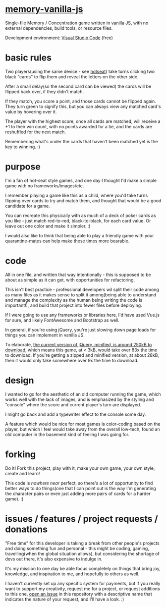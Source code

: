 # [memory-vanilla-js](http://www.nmacfarlane.tk/games/memory-vanilla-js/)
Single-file Memory / Concentration game written in [vanilla JS](http://vanilla-js.com/), with no external dependencies, build tools, or resource files.

Development environment: [Visual Studio Code](https://code.visualstudio.com/) (free)

# basic rules
Two players(using the same device - see [hotseat](https://en.wikipedia.org/wiki/Hotseat_(multiplayer_mode))) take turns clicking two black "cards" to flip them and reveal the letters on the other side.

After a small delay(so the second card can be viewed) the cards will be flipped back over, if they didn't match.

If they match, you score a point, and those cards cannot be flipped again. They turn green to signify this, but you can always view any matched card's value by hovering over it.

The player with the highest score, once all cards are matched, will receive a +1 to their win count, with no points awarded for a tie, and the cards are reshuffled for the next match.

Remembering what's under the cards that haven't been matched yet is the key to winning. :)


# purpose
I'm a fan of hot-seat style games, and one day I thought I'd make a simple game with no frameworks/images/etc.

I remember playing a game like this as a child, where you'd take turns flipping over cards to try and match them, and thought that would be a good candidate for a game. 

You can recreate this physically with as much of a deck of poker cards as you like - just match red-to-red, black-to-black, for each card value. Or leave out one color and make it simpler. :)

I would also like to think that being able to play a friendly game with your quarantine-mates can help make these times more bearable.


# code
All in one file, and written that way intentionally - this is supposed to be about as simple as it can get, with opportunities for refactoring. 

This isn't best practice - professional developers wil split their code among as many files as it makes sense to split it among(being able to understand and manage the complexity as the human being writing the code is important!), and build that project into fewer files before deploying.

If I were going to use any frameworks or libraries here, I'd have used Vue.js for sure, and likely FontAwesome and Bootstrap as well. 

In general, if you're using jQuery, you're just slowing down page loads for things you can implement in vanilla JS.

To elaborate, [the current version of jQuery, minified, is around 250kB to download](https://mathiasbynens.be/demo/jquery-size), which means this game, at < 3kB, would take over 83x the time to download. If you're getting a zipped and minified version, at about 28kB, then it would only take somewhere over 9x the time to download.


# design
I wanted to go for the aesthetic of an old computer running the game, which works well with the lack of images, and is emphasized by the styling and "console" where the score and current player's turn are displayed.

I might go back and add a typewriter effect to the console some day.

A feature which would be nice for most games is color-coding based on the player, but which I feel would take away from the overall low-tech, found an old computer in the basement kind of feeling I was going for.

# forking
Do it! Fork this project, play with it, make your own game, your own style, create and learn!

This code is *nowhere near* perfect, so there's a lot of opportunity to find better ways to do things(one that I can point out is the way I'm generating the character pairs or even just adding more pairs of cards for a harder game). :)

# issues / features / project requests / donations
"Free time" for this developer is taking a break from other people's projects and doing something fun and personal - this might be coding, gaming, travelling(when the global situation allows), but considering the shortage of devs out there, it's also expensive to indulge in. 

It's my mission to one day be able focus completely on things that bring joy, knowledge, and inspiration to me, and hopefully to others as well.

I haven't currently set up any specific system for payments, but if you really want to support my creativity, request me for a project, or request additions to this one, [open an issue](https://github.com/nicholas-macfarlane/memory-vanilla-js/issues) in this repository with a descriptive name that indicates the nature of your request, and I'll have a look. :)


